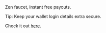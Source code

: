 Zen faucet, instant free payouts.

Tip: Keep your wallet login details extra secure.

Check it out [here](https://getzen.cash/auth/register?ref=452693).